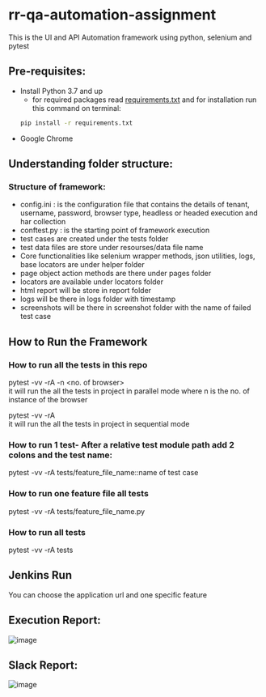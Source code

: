 # rr-qa-automation-assignment
This is the UI and API Automation framework using python, selenium and pytest
## Pre-requisites:
- Install Python 3.7 and up
    - for required packages read [requirements.txt](https://github.com/Chitranjankmr24/rr-qa-automation-assignment/blob/main/requirements.txt)
    and for installation run this command on terminal: 
    ```bash
    pip install -r requirements.txt
    ```
- Google Chrome

## Understanding folder structure:
### Structure of framework:

* config.ini : is the configuration file that contains the details of tenant, username, password, browser type, headless or headed execution and har collection   
* conftest.py : is the starting point of framework execution  
* test cases are created under the tests folder  
* test data files are store under resourses/data file name  
* Core functionalities like selenium wrapper methods, json utilities, logs, base locators are under helper folder  
* page object action methods are there under pages folder  
* locators are available under locators folder  
* html report will be store in report folder  
* logs will be there in logs folder with timestamp  
* screenshots will be there in screenshot folder with the name of failed test case  

## How to Run the Framework

### How to run all the tests in this repo
pytest -vv -rA  -n  <no. of browser>  
it will run the all the tests in project in parallel mode where n is the no. of instance of the browser  

pytest -vv -rA  
it will run the all the tests in project in sequential mode  

### How to run 1 test- After a relative test module path add 2 colons and the test name:
pytest -vv -rA tests/feature_file_name::name of test case
### How to run one feature file all tests
pytest -vv -rA tests/feature_file_name.py
### How to run all tests
pytest -vv -rA tests

## Jenkins Run
 You can choose the application url and one specific feature

## Execution Report:  

![image](https://user-images.githubusercontent.com/105901438/170267501-e5f575da-d6d5-43b6-ad85-12040201a167.png)

## Slack Report: 

![image](https://user-images.githubusercontent.com/105901438/170272528-4b17bb74-5c87-4c2b-9fe1-42999f8bc704.png)


